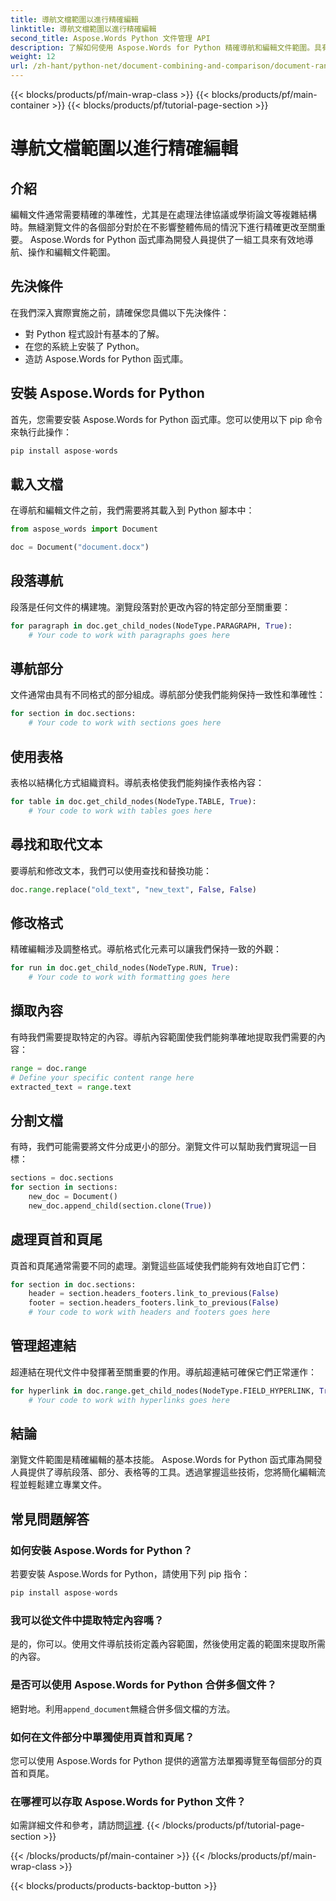 ```yaml
---
title: 導航文檔範圍以進行精確編輯
linktitle: 導航文檔範圍以進行精確編輯
second_title: Aspose.Words Python 文件管理 API
description: 了解如何使用 Aspose.Words for Python 精確導航和編輯文件範圍。具有原始程式碼的逐步指南，可實現高效的內容操作。
weight: 12
url: /zh-hant/python-net/document-combining-and-comparison/document-ranges/
---
```


{{< blocks/products/pf/main-wrap-class >}}
{{< blocks/products/pf/main-container >}}
{{< blocks/products/pf/tutorial-page-section >}}

# 導航文檔範圍以進行精確編輯


## 介紹

編輯文件通常需要精確的準確性，尤其是在處理法律協議或學術論文等複雜結構時。無縫瀏覽文件的各個部分對於在不影響整體佈局的情況下進行精確更改至關重要。 Aspose.Words for Python 函式庫為開發人員提供了一組工具來有效地導航、操作和編輯文件範圍。

## 先決條件

在我們深入實際實施之前，請確保您具備以下先決條件：

- 對 Python 程式設計有基本的了解。
- 在您的系統上安裝了 Python。
- 造訪 Aspose.Words for Python 函式庫。

## 安裝 Aspose.Words for Python

首先，您需要安裝 Aspose.Words for Python 函式庫。您可以使用以下 pip 命令來執行此操作：

```python
pip install aspose-words
```

## 載入文檔

在導航和編輯文件之前，我們需要將其載入到 Python 腳本中：

```python
from aspose_words import Document

doc = Document("document.docx")
```

## 段落導航

段落是任何文件的構建塊。瀏覽段落對於更改內容的特定部分至關重要：

```python
for paragraph in doc.get_child_nodes(NodeType.PARAGRAPH, True):
    # Your code to work with paragraphs goes here
```

## 導航部分

文件通常由具有不同格式的部分組成。導航部分使我們能夠保持一致性和準確性：

```python
for section in doc.sections:
    # Your code to work with sections goes here
```

## 使用表格

表格以結構化方式組織資料。導航表格使我們能夠操作表格內容：

```python
for table in doc.get_child_nodes(NodeType.TABLE, True):
    # Your code to work with tables goes here
```

## 尋找和取代文本

要導航和修改文本，我們可以使用查找和替換功能：

```python
doc.range.replace("old_text", "new_text", False, False)
```

## 修改格式

精確編輯涉及調整格式。導航格式化元素可以讓我們保持一致的外觀：

```python
for run in doc.get_child_nodes(NodeType.RUN, True):
    # Your code to work with formatting goes here
```

## 擷取內容

有時我們需要提取特定的內容。導航內容範圍使我們能夠準確地提取我們需要的內容：

```python
range = doc.range
# Define your specific content range here
extracted_text = range.text
```

## 分割文檔

有時，我們可能需要將文件分成更小的部分。瀏覽文件可以幫助我們實現這一目標：

```python
sections = doc.sections
for section in sections:
    new_doc = Document()
    new_doc.append_child(section.clone(True))
```

## 處理頁首和頁尾

頁首和頁尾通常需要不同的處理。瀏覽這些區域使我們能夠有效地自訂它們：

```python
for section in doc.sections:
    header = section.headers_footers.link_to_previous(False)
    footer = section.headers_footers.link_to_previous(False)
    # Your code to work with headers and footers goes here
```

## 管理超連結

超連結在現代文件中發揮著至關重要的作用。導航超連結可確保它們正常運作：

```python
for hyperlink in doc.range.get_child_nodes(NodeType.FIELD_HYPERLINK, True):
    # Your code to work with hyperlinks goes here
```

## 結論

瀏覽文件範圍是精確編輯的基本技能。 Aspose.Words for Python 函式庫為開發人員提供了導航段落、部分、表格等的工具。透過掌握這些技術，您將簡化編輯流程並輕鬆建立專業文件。

## 常見問題解答

### 如何安裝 Aspose.Words for Python？

若要安裝 Aspose.Words for Python，請使用下列 pip 指令：
```python
pip install aspose-words
```

### 我可以從文件中提取特定內容嗎？

是的，你可以。使用文件導航技術定義內容範圍，然後使用定義的範圍來提取所需的內容。

### 是否可以使用 Aspose.Words for Python 合併多個文件？

絕對地。利用`append_document`無縫合併多個文檔的方法。

### 如何在文件部分中單獨使用頁首和頁尾？

您可以使用 Aspose.Words for Python 提供的適當方法單獨導覽至每個部分的頁首和頁尾。

### 在哪裡可以存取 Aspose.Words for Python 文件？

如需詳細文件和參考，請訪問[這裡](https://reference.aspose.com/words/python-net/).
{{< /blocks/products/pf/tutorial-page-section >}}

{{< /blocks/products/pf/main-container >}}
{{< /blocks/products/pf/main-wrap-class >}}

{{< blocks/products/products-backtop-button >}}
